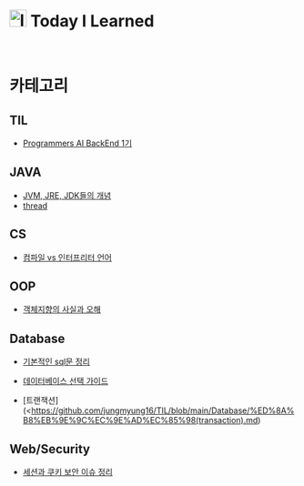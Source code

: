 # <img src="https://github.com/user-attachments/assets/d68db4a8-753d-4c4b-b25c-9a45b4494611" alt="Image" width="30" /> Today I Learned

<br>

# 카테고리

## TIL

- [Programmers AI BackEnd 1기](https://github.com/jungmyung16/MyTIL/issues)

## JAVA

- [JVM, JRE, JDK들의 개념](https://github.com/jungmyung16/TIL/blob/main/JAVA/JVM%2C%20JRE%2C%20JDK%EB%93%A4%EC%9D%98%20%EA%B0%9C%EB%85%90.md)
- [thread](https://github.com/jungmyung16/TIL/blob/main/JAVA/thread.md)

## CS

- [컴파일 vs 인터프리터 언어](https://github.com/jungmyung16/TIL/blob/main/CS/%EC%BB%B4%ED%8C%8C%EC%9D%BC%20vs%20%EC%9D%B8%ED%84%B0%ED%94%84%EB%A6%AC%ED%84%B0%20%EC%96%B8%EC%96%B4.md)

## OOP

- [객체지향의 사실과 오해](https://github.com/jungmyung16/TIL/blob/main/OOP/%EA%B0%9D%EC%B2%B4%EC%A7%80%ED%96%A5%EC%9D%98%20%EC%82%AC%EC%8B%A4%EA%B3%BC%20%EC%98%A4%ED%95%B4.md)

## Database

- [기본적인 sql문 정리](https://github.com/jungmyung16/TIL/blob/main/Database/%EA%B8%B0%EB%B3%B8%EC%A0%81%EC%9D%B8%20sql%EB%AC%B8%20%EC%A0%95%EB%A6%AC.md)

- [데이터베이스 선택 가이드](https://github.com/jungmyung16/TIL/blob/main/Database/%EB%8D%B0%EC%9D%B4%ED%84%B0%EB%B2%A0%EC%9D%B4%EC%8A%A4%20%EC%84%A0%ED%83%9D%20%EA%B0%80%EC%9D%B4%EB%93%9C.md)

- [트랜잭션](<https://github.com/jungmyung16/TIL/blob/main/Database/%ED%8A%B8%EB%9E%9C%EC%9E%AD%EC%85%98(transaction).md)

## Web/Security

- [세션과 쿠키 보안 이슈 정리](https://github.com/jungmyung16/TIL/blob/main/Web/Security/Session%26Cookie.md)
